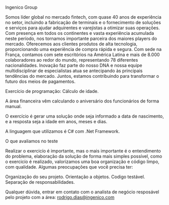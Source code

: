Ingenico Group

Somos líder global no mercado fintech, com quase 40 anos de experiência no setor, incluindo a fabricação de terminais e o fornecimento de soluções e serviços para ajudar adquirentes e varejistas a otimizar suas operações.
Com presença em todos os continentes e vasta experiência acumulada neste período, nos tornamos importante parceira dos maiores players do mercado. Oferecemos aos clientes produtos de alta tecnologia, proporcionando uma experiência de compra rápida e segura. 
Com sede na França, contamos com sete escritórios na América Latina e mais de 8.000 colaboradores ao redor do mundo, representando 78 diferentes nacionalidades. Inovação faz parte do nosso DNA e nossa equipe multidisciplinar de especialistas atua se antecipando às principais tendências do mercado.
Juntos, estamos contribuindo para transformar o futuro dos meios de pagamentos. 


Exercício de programação: Cálculo de idade.

A área financeira vêm calculando o aniversário dos funcionários de forma manual.

O exercício é gerar uma solução onde seja informado a data de nascimento, e a resposta seja a idade em anos, meses e dias.

A linguagem que utilizamos é C# com .Net Framework.

O que avaliamos no teste

Realizar o exercicío é importante, mas o mais importante é o entendimento do problema, elaboração da solução de forma mais simples possível, como o exercicío é realizado, valorizamos uma boa organização e código limpo, com qualidade. Algumas preocupações que você precisa ter:

Organização do seu projeto.
Orientação a objetos.
Codigo testável.
Separação de responsabilidades.

Qualquer dúvida, entrar em contato com o analista de negócio resposável pelo projeto com a área: rodrigo.dias@ingenico.com
